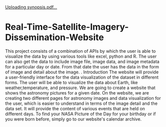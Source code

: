 [Uploading synopsis.pdf…]()
# Real-Time-Satellite-Imagery-Dissemination-Website
This project consists of a combination of APIs by which the user is able to visualize the data  by using various tools like excel, python and R. The user can also get the data to include  image file, image data, and image metadata for a particular day or date. From that date the  user has the data in the form of image and detail about the image. 
. Introduction 
The website will provide a user-friendly interface for the data visualization of the dataset in  different forms. The user will be able to visualize the data about Earth, like weather,temperature, and pressure. We are going to create a website that shows the astronomy pictures for a given date. On the website, we are creating two different pages for astronomy images and data visualization for the user, which is easier to understand in terms of the image detail and the data set. It will provide the content of various events that are held on different days. To find your NASA Picture of the Day for your birthday or if you were born before, simply go to our website's calendar archive.
